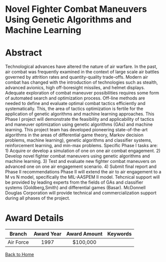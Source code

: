
Novel Fighter Combat Maneuvers Using Genetic Algorithms and Machine Learning
============================================================================

# Abstract


Technological advances have altered the nature of air warfare.  In the past, air combat was frequently examined in the context of large scale air battles governed by attrition rates and quantity-quality trade-offs.  Modern air combat has changed with the introduction of technologies such as stealth, advanced avionics, high off-boresight missiles, and helmet displays.  Adequate exploration of combat maneuver possibilities requires some form of automated search and optimization process.  Off-line methods are needed to define and evaluate optimal combat tactics efficiently and systematically.  This, the area of tactics optimization is fertile for the application of genetic algorithms and machine learning approaches.  This Phase I project will demonstrate the feasibility and applicability of tactics and maneuver optimization using genetic algorithms (GAs) and machine learning.  This project team has developed pioneering state-of-the-art algorithms in the areas of differential game theory, Markov decision problems, machine learning), genetic algorithms and classifier systems, reinforcement learning, and min-max problems.  Specific Phase I tasks are:  1) Acquire or develop a simulation of one on one air combat engagement.  2)  Develop novel fighter combat maneuvers using genetic algorithms and machine learning.  3)  Test and evaluate new fighter combat maneuvers on advanced one on one air engagement scenario.  4)  Submit final report and Phase II recommendations Phase II will extend the air to air engagement to a M vs N model, specifically the MIL-AASPEM II model.  Tehcnical support will be provided by leading experts from the fields of GAs and classifier systems (Goldberg,Smith) and differential games (Basar).  McDonnell Douglas Corporation will provide technical and commercialization support during all phases of the project.  

# Award Details

|Branch|Award Year|Award Amount|Keywords|
| :---: | :---: | :---: | :---: |
|Air Force|1997|$100,000||
  
  


[Back to Home](https://github.com/chrischow/dod_sbir_awards/CC/#855)